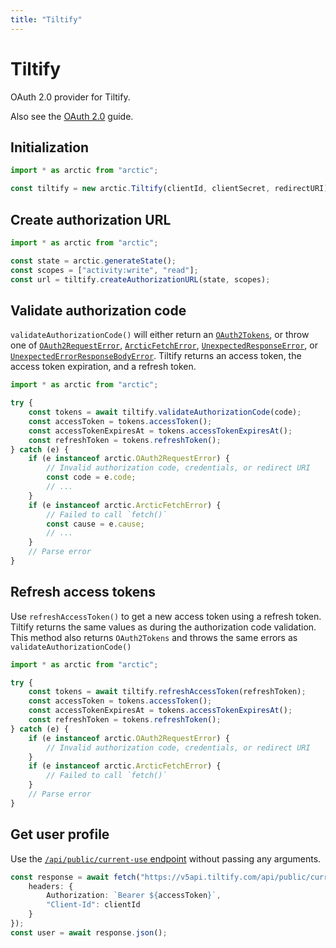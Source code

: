 ```yaml
---
title: "Tiltify"
---
```


# Tiltify

OAuth 2.0 provider for Tiltify.

Also see the [OAuth 2.0](/guides/oauth2) guide.

## Initialization

```ts
import * as arctic from "arctic";

const tiltify = new arctic.Tiltify(clientId, clientSecret, redirectURI);
```

## Create authorization URL

```ts
import * as arctic from "arctic";

const state = arctic.generateState();
const scopes = ["activity:write", "read"];
const url = tiltify.createAuthorizationURL(state, scopes);
```

## Validate authorization code

`validateAuthorizationCode()` will either return an [`OAuth2Tokens`](/reference/main/OAuth2Tokens), or throw one of [`OAuth2RequestError`](/reference/main/OAuth2RequestError), [`ArcticFetchError`](/reference/main/ArcticFetchError), [`UnexpectedResponseError`](/reference/main/UnexpectedResponseError), or [`UnexpectedErrorResponseBodyError`](/reference/main/UnexpectedErrorResponseBodyError). Tiltify returns an access token, the access token expiration, and a refresh token.

```ts
import * as arctic from "arctic";

try {
	const tokens = await tiltify.validateAuthorizationCode(code);
	const accessToken = tokens.accessToken();
	const accessTokenExpiresAt = tokens.accessTokenExpiresAt();
	const refreshToken = tokens.refreshToken();
} catch (e) {
	if (e instanceof arctic.OAuth2RequestError) {
		// Invalid authorization code, credentials, or redirect URI
		const code = e.code;
		// ...
	}
	if (e instanceof arctic.ArcticFetchError) {
		// Failed to call `fetch()`
		const cause = e.cause;
		// ...
	}
	// Parse error
}
```

## Refresh access tokens

Use `refreshAccessToken()` to get a new access token using a refresh token. Tiltify returns the same values as during the authorization code validation. This method also returns `OAuth2Tokens` and throws the same errors as `validateAuthorizationCode()`

```ts
import * as arctic from "arctic";

try {
	const tokens = await tiltify.refreshAccessToken(refreshToken);
	const accessToken = tokens.accessToken();
	const accessTokenExpiresAt = tokens.accessTokenExpiresAt();
	const refreshToken = tokens.refreshToken();
} catch (e) {
	if (e instanceof arctic.OAuth2RequestError) {
		// Invalid authorization code, credentials, or redirect URI
	}
	if (e instanceof arctic.ArcticFetchError) {
		// Failed to call `fetch()`
	}
	// Parse error
}
```

## Get user profile

Use the [`/api/public/current-use` endpoint](https://developers.tiltify.com/api-reference/public#tag/user/operation/V5ApiWeb.Public.UserController.current_user) without passing any arguments.

```ts
const response = await fetch("https://v5api.tiltify.com/api/public/current-user", {
	headers: {
		Authorization: `Bearer ${accessToken}`,
		"Client-Id": clientId
	}
});
const user = await response.json();
```
